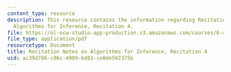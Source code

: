 ```yaml
---
content_type: resource
description: This resource contains the information regarding Recitation Notes on
  Algorithms for Inference, Recitation 4.
file: https://ol-ocw-studio-app-production.s3.amazonaws.com/courses/6-438-algorithms-for-inference-fall-2014/ac39d786c86c4909bd83ce0de592375b_MIT6_438F14_rec4.pdf
file_type: application/pdf
resourcetype: Document
title: Recitation Notes on Algorithms for Inference, Recitation 4
uid: ac39d786-c86c-4909-bd83-ce0de592375b
---
```

